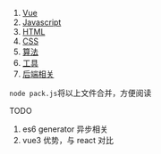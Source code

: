 1. [Vue](./notes/vue/index.md)
2. [Javascript](./notes/javascript/index.md)
3. [HTML](./notes/html/index.md)
4. [CSS](./notes/css/index.md)
5. [算法](./notes/algorithm/index.md)
6. [工具](./notes/tools/index.md)
7. [后端相关](./notes/backend/index.md)

`node pack.js`将以上文件合并，方便阅读

TODO

1. es6 generator 异步相关
2. vue3 优势，与 react 对比
